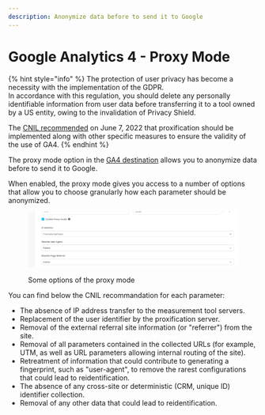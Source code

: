 ```yaml
---
description: Anonymize data before to send it to Google
---
```


# Google Analytics 4 - Proxy Mode

{% hint style="info" %}
The protection of user privacy has become a necessity with the implementation of the GDPR. \
In accordance with this regulation, you should delete any personally identifiable information from user data before transferring it to a tool owned by a US entity, owing to the invalidation of Privacy Shield.

The [CNIL recommended](https://www.cnil.fr/fr/cookies-et-autres-traceurs/regles/google-analytics-et-transferts-de-donnees-comment-mettre-son-outil-de-mesure-daudience-en-conformite) on June 7, 2022 that proxification should be implemented along with other specific measures to ensure the validity of the use of GA4.
{% endhint %}

The proxy mode option in the [GA4 destination](./) allows you to anonymize data before to send it to Google.

When enabled, the proxy mode gives you access to a number of options that allow you to choose granularly how each parameter should be anonymized.

<figure><img src="../../../../../.gitbook/assets/image (4).png" alt=""><figcaption><p>Some options of the proxy mode</p></figcaption></figure>

You can find below the CNIL recommandation for each parameter:&#x20;

* The absence of IP address transfer to the measurement tool servers.
* Replacement of the user identifier by the proxification server.
* Removal of the external referral site information (or "referrer") from the site.
* Removal of all parameters contained in the collected URLs (for example, UTM, as well as URL parameters allowing internal routing of the site).
* Retreatment of information that could contribute to generating a fingerprint, such as "user-agent", to remove the rarest configurations that could lead to reidentification.
* The absence of any cross-site or deterministic (CRM, unique ID) identifier collection.
* Removal of any other data that could lead to reidentification.
